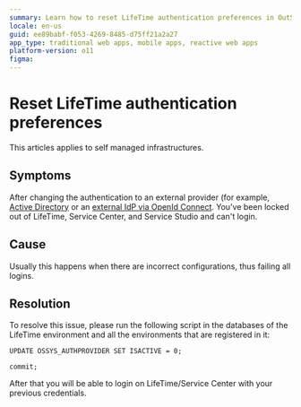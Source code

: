 ```yaml
---
summary: Learn how to reset LifeTime authentication preferences in OutSystems 11 (O11) when locked out due to external provider issues.
locale: en-us
guid: ee89babf-f053-4269-8485-d75ff21a2a27
app_type: traditional web apps, mobile apps, reactive web apps
platform-version: o11
figma:
---
```

# Reset LifeTime authentication preferences

This articles applies to self managed infrastructures.

## Symptoms

After changing the authentication to an external provider (for example, [Active Directory](https://www.outsystems.com/tk/redirect?g=f8b008aa-ae75-470a-adc3-5863bf6be8e6) or an [external IdP via OpenId Connect](https://www.outsystems.com/tk/redirect?g=595C5E6F-7C59-4314-9BDE-4EF1400A670F). You've been locked out of LifeTime, Service Center, and Service Studio and can't login.

## Cause

Usually this happens when there are incorrect configurations, thus failing all logins.

## Resolution

To resolve this issue, please run the following script in the databases of the LifeTime environment and all the environments that are registered in it:

`UPDATE OSSYS_AUTHPROVIDER SET ISACTIVE = 0;`

`commit;`

After that you will be able to login on LifeTime/Service Center with your previous credentials.

